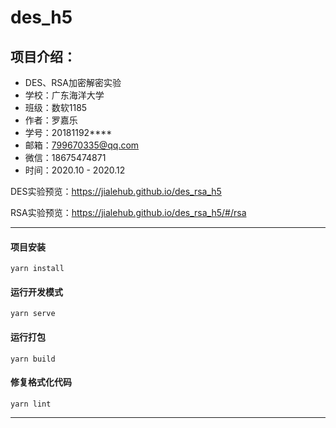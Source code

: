 # des_h5


项目介绍：
---
* DES、RSA加密解密实验
* 学校：广东海洋大学
* 班级：数软1185
* 作者：罗嘉乐
* 学号：20181192****
* 邮箱：799670335@qq.com
* 微信：18675474871
* 时间：2020.10 - 2020.12

DES实验预览：https://jialehub.github.io/des_rsa_h5 

RSA实验预览：https://jialehub.github.io/des_rsa_h5/#/rsa

--- 

#### 项目安装
```
yarn install
```

#### 运行开发模式
```
yarn serve
```

#### 运行打包
```
yarn build
```

#### 修复格式化代码
```
yarn lint
```
---

